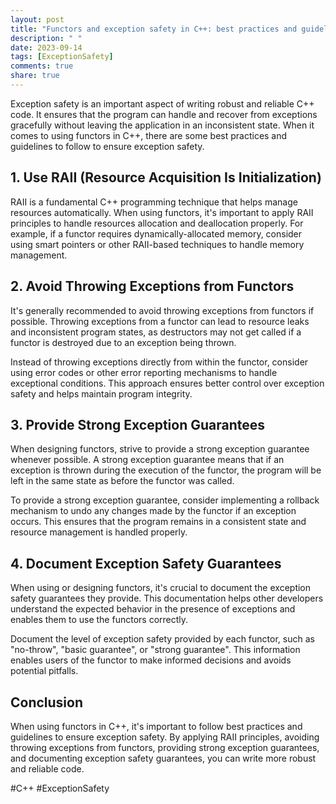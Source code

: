 ```yaml
---
layout: post
title: "Functors and exception safety in C++: best practices and guidelines"
description: " "
date: 2023-09-14
tags: [ExceptionSafety]
comments: true
share: true
---
```


Exception safety is an important aspect of writing robust and reliable C++ code. It ensures that the program can handle and recover from exceptions gracefully without leaving the application in an inconsistent state. When it comes to using functors in C++, there are some best practices and guidelines to follow to ensure exception safety.

## 1. Use RAII (Resource Acquisition Is Initialization)

RAII is a fundamental C++ programming technique that helps manage resources automatically. When using functors, it's important to apply RAII principles to handle resources allocation and deallocation properly. For example, if a functor requires dynamically-allocated memory, consider using smart pointers or other RAII-based techniques to handle memory management.

## 2. Avoid Throwing Exceptions from Functors

It's generally recommended to avoid throwing exceptions from functors if possible. Throwing exceptions from a functor can lead to resource leaks and inconsistent program states, as destructors may not get called if a functor is destroyed due to an exception being thrown.

Instead of throwing exceptions directly from within the functor, consider using error codes or other error reporting mechanisms to handle exceptional conditions. This approach ensures better control over exception safety and helps maintain program integrity.

## 3. Provide Strong Exception Guarantees

When designing functors, strive to provide a strong exception guarantee whenever possible. A strong exception guarantee means that if an exception is thrown during the execution of the functor, the program will be left in the same state as before the functor was called.

To provide a strong exception guarantee, consider implementing a rollback mechanism to undo any changes made by the functor if an exception occurs. This ensures that the program remains in a consistent state and resource management is handled properly.

## 4. Document Exception Safety Guarantees

When using or designing functors, it's crucial to document the exception safety guarantees they provide. This documentation helps other developers understand the expected behavior in the presence of exceptions and enables them to use the functors correctly.

Document the level of exception safety provided by each functor, such as "no-throw", "basic guarantee", or "strong guarantee". This information enables users of the functor to make informed decisions and avoids potential pitfalls.

## Conclusion

When using functors in C++, it's important to follow best practices and guidelines to ensure exception safety. By applying RAII principles, avoiding throwing exceptions from functors, providing strong exception guarantees, and documenting exception safety guarantees, you can write more robust and reliable code.

#C++ #ExceptionSafety